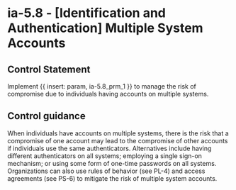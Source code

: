 # ia-5.8 - \[Identification and Authentication\] Multiple System Accounts

## Control Statement

Implement {{ insert: param, ia-5.8_prm_1 }} to manage the risk of compromise due to individuals having accounts on multiple systems.

## Control guidance

When individuals have accounts on multiple systems, there is the risk that a compromise of one account may lead to the compromise of other accounts if individuals use the same authenticators. Alternatives include having different authenticators on all systems; employing a single sign-on mechanism; or using some form of one-time passwords on all systems. Organizations can also use rules of behavior (see PL-4) and access agreements (see PS-6) to mitigate the risk of multiple system accounts.
